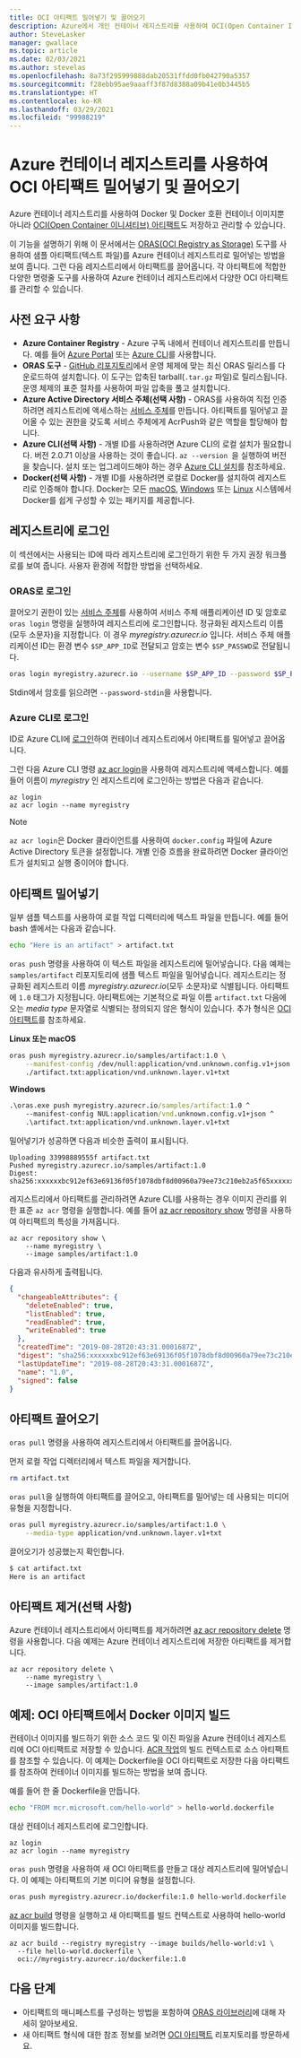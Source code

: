 ```yaml
---
title: OCI 아티팩트 밀어넣기 및 끌어오기
description: Azure에서 개인 컨테이너 레지스트리를 사용하여 OCI(Open Container Initiative) 아티팩트 밀어넣기 및 끌어오기
author: SteveLasker
manager: gwallace
ms.topic: article
ms.date: 02/03/2021
ms.author: stevelas
ms.openlocfilehash: 8a73f295999888dab20531ffdd0fb042790a5357
ms.sourcegitcommit: f28ebb95ae9aaaff3f87d8388a09b41e0b3445b5
ms.translationtype: HT
ms.contentlocale: ko-KR
ms.lasthandoff: 03/29/2021
ms.locfileid: "99988219"
---
```

# <a name="push-and-pull-an-oci-artifact-using-an-azure-container-registry"></a>Azure 컨테이너 레지스트리를 사용하여 OCI 아티팩트 밀어넣기 및 끌어오기

Azure 컨테이너 레지스트리를 사용하여 Docker 및 Docker 호환 컨테이너 이미지뿐 아니라 [OCI(Open Container 이니셔티브) 아티팩트](container-registry-image-formats.md#oci-artifacts)도 저장하고 관리할 수 있습니다.

이 기능을 설명하기 위해 이 문서에서는 [ORAS(OCI Registry as Storage)](https://github.com/deislabs/oras) 도구를 사용하여 샘플 아티팩트(텍스트 파일)를 Azure 컨테이너 레지스트리로 밀어넣는 방법을 보여 줍니다. 그런 다음 레지스트리에서 아티팩트를 끌어옵니다. 각 아티팩트에 적합한 다양한 명령줄 도구를 사용하여 Azure 컨테이너 레지스트리에서 다양한 OCI 아티팩트를 관리할 수 있습니다.

## <a name="prerequisites"></a>사전 요구 사항

* **Azure Container Registry** - Azure 구독 내에서 컨테이너 레지스트리를 만듭니다. 예를 들어 [Azure Portal](container-registry-get-started-portal.md) 또는 [Azure CLI](container-registry-get-started-azure-cli.md)를 사용합니다.
* **ORAS 도구** - [GitHub 리포지토리](https://github.com/deislabs/oras/releases)에서 운영 체제에 맞는 최신 ORAS 릴리스를 다운로드하여 설치합니다. 이 도구는 압축된 tarball(`.tar.gz` 파일)로 릴리스됩니다. 운영 체제의 표준 절차를 사용하여 파일 압축을 풀고 설치합니다.
* **Azure Active Directory 서비스 주체(선택 사항)** - ORAS를 사용하여 직접 인증하려면 레지스트리에 액세스하는 [서비스 주체](container-registry-auth-service-principal.md)를 만듭니다. 아티팩트를 밀어넣고 끌어올 수 있는 권한을 갖도록 서비스 주체에게 AcrPush와 같은 역할을 할당해야 합니다.
* **Azure CLI(선택 사항)** - 개별 ID를 사용하려면 Azure CLI의 로컬 설치가 필요합니다. 버전 2.0.71 이상을 사용하는 것이 좋습니다. `az --version `을 실행하여 버전을 찾습니다. 설치 또는 업그레이드해야 하는 경우 [Azure CLI 설치](/cli/azure/install-azure-cli)를 참조하세요.
* **Docker(선택 사항)** - 개별 ID를 사용하려면 로컬로 Docker를 설치하여 레지스트리로 인증해야 합니다. Docker는 모든 [macOS][docker-mac], [Windows][docker-windows] 또는 [Linux][docker-linux] 시스템에서 Docker를 쉽게 구성할 수 있는 패키지를 제공합니다.


## <a name="sign-in-to-a-registry"></a>레지스트리에 로그인

이 섹션에서는 사용되는 ID에 따라 레지스트리에 로그인하기 위한 두 가지 권장 워크플로를 보여 줍니다. 사용자 환경에 적합한 방법을 선택하세요.

### <a name="sign-in-with-oras"></a>ORAS로 로그인

끌어오기 권한이 있는 [서비스 주체](container-registry-auth-service-principal.md)를 사용하여 서비스 주체 애플리케이션 ID 및 암호로 `oras login` 명령을 실행하여 레지스트리에 로그인합니다. 정규화된 레지스트리 이름(모두 소문자)을 지정합니다. 이 경우 *myregistry.azurecr.io* 입니다. 서비스 주체 애플리케이션 ID는 환경 변수 `$SP_APP_ID`로 전달되고 암호는 변수 `$SP_PASSWD`로 전달됩니다.

```bash
oras login myregistry.azurecr.io --username $SP_APP_ID --password $SP_PASSWD
```

Stdin에서 암호를 읽으려면 `--password-stdin`을 사용합니다.

### <a name="sign-in-with-azure-cli"></a>Azure CLI로 로그인

ID로 Azure CLI에 [로그인](/cli/azure/authenticate-azure-cli)하여 컨테이너 레지스트리에서 아티팩트를 밀어넣고 끌어옵니다.

그런 다음 Azure CLI 명령 [az acr login](/cli/azure/acr#az-acr-login)을 사용하여 레지스트리에 액세스합니다. 예를 들어 이름이 *myregistry* 인 레지스트리에 로그인하는 방법은 다음과 같습니다.

```azurecli
az login
az acr login --name myregistry
```

> [!NOTE]
> `az acr login`은 Docker 클라이언트를 사용하여 `docker.config` 파일에 Azure Active Directory 토큰을 설정합니다. 개별 인증 흐름을 완료하려면 Docker 클라이언트가 설치되고 실행 중이어야 합니다.

## <a name="push-an-artifact"></a>아티팩트 밀어넣기

일부 샘플 텍스트를 사용하여 로컬 작업 디렉터리에 텍스트 파일을 만듭니다. 예를 들어 bash 셸에서는 다음과 같습니다.

```bash
echo "Here is an artifact" > artifact.txt
```

`oras push` 명령을 사용하여 이 텍스트 파일을 레지스트리에 밀어넣습니다. 다음 예제는 `samples/artifact` 리포지토리에 샘플 텍스트 파일을 밀어넣습니다. 레지스트리는 정규화된 레지스트리 이름 *myregistry.azurecr.io*(모두 소문자)로 식별됩니다. 아티팩트에 `1.0` 태그가 지정됩니다. 아티팩트에는 기본적으로 파일 이름 `artifact.txt` 다음에 오는 *media type* 문자열로 식별되는 정의되지 않은 형식이 있습니다. 추가 형식은 [OCI 아티팩트](https://github.com/opencontainers/artifacts)를 참조하세요. 

**Linux 또는 macOS**

```bash
oras push myregistry.azurecr.io/samples/artifact:1.0 \
    --manifest-config /dev/null:application/vnd.unknown.config.v1+json \
    ./artifact.txt:application/vnd.unknown.layer.v1+txt
```

**Windows**

```cmd
.\oras.exe push myregistry.azurecr.io/samples/artifact:1.0 ^
    --manifest-config NUL:application/vnd.unknown.config.v1+json ^
    .\artifact.txt:application/vnd.unknown.layer.v1+txt
```

밀어넣기가 성공하면 다음과 비슷한 출력이 표시됩니다.

```console
Uploading 33998889555f artifact.txt
Pushed myregistry.azurecr.io/samples/artifact:1.0
Digest: sha256:xxxxxxbc912ef63e69136f05f1078dbf8d00960a79ee73c210eb2a5f65xxxxxx
```

레지스트리에서 아티팩트를 관리하려면 Azure CLI를 사용하는 경우 이미지 관리를 위한 표준 `az acr` 명령을 실행합니다. 예를 들어 [az acr repository show][az-acr-repository-show] 명령을 사용하여 아티팩트의 특성을 가져옵니다.

```azurecli
az acr repository show \
    --name myregistry \
    --image samples/artifact:1.0
```

다음과 유사하게 출력됩니다.

```json
{
  "changeableAttributes": {
    "deleteEnabled": true,
    "listEnabled": true,
    "readEnabled": true,
    "writeEnabled": true
  },
  "createdTime": "2019-08-28T20:43:31.0001687Z",
  "digest": "sha256:xxxxxxbc912ef63e69136f05f1078dbf8d00960a79ee73c210eb2a5f65xxxxxx",
  "lastUpdateTime": "2019-08-28T20:43:31.0001687Z",
  "name": "1.0",
  "signed": false
}
```

## <a name="pull-an-artifact"></a>아티팩트 끌어오기

`oras pull` 명령을 사용하여 레지스트리에서 아티팩트를 끌어옵니다.

먼저 로컬 작업 디렉터리에서 텍스트 파일을 제거합니다.

```bash
rm artifact.txt
```

`oras pull`을 실행하여 아티팩트를 끌어오고, 아티팩트를 밀어넣는 데 사용되는 미디어 유형을 지정합니다.

```bash
oras pull myregistry.azurecr.io/samples/artifact:1.0 \
    --media-type application/vnd.unknown.layer.v1+txt
```

끌어오기가 성공했는지 확인합니다.

```bash
$ cat artifact.txt
Here is an artifact
```

## <a name="remove-the-artifact-optional"></a>아티팩트 제거(선택 사항)

Azure 컨테이너 레지스트리에서 아티팩트를 제거하려면 [az acr repository delete][az-acr-repository-delete] 명령을 사용합니다. 다음 예제는 Azure 컨테이너 레지스트리에 저장한 아티팩트를 제거합니다.

```azurecli
az acr repository delete \
    --name myregistry \
    --image samples/artifact:1.0
```

## <a name="example-build-docker-image-from-oci-artifact"></a>예제: OCI 아티팩트에서 Docker 이미지 빌드

컨테이너 이미지를 빌드하기 위한 소스 코드 및 이진 파일을 Azure 컨테이너 레지스트리에 OCI 아티팩트로 저장할 수 있습니다. [ACR 작업](container-registry-tasks-overview.md)의 빌드 컨텍스트로 소스 아티팩트를 참조할 수 있습니다. 이 예제는 Dockerfile을 OCI 아티팩트로 저장한 다음 아티팩트를 참조하여 컨테이너 이미지를 빌드하는 방법을 보여 줍니다.

예를 들어 한 줄 Dockerfile을 만듭니다.

```bash
echo "FROM mcr.microsoft.com/hello-world" > hello-world.dockerfile
```

대상 컨테이너 레지스트리에 로그인합니다.

```azurecli
az login
az acr login --name myregistry
```

`oras push` 명령을 사용하여 새 OCI 아티팩트를 만들고 대상 레지스트리에 밀어넣습니다. 이 예제는 아티팩트의 기본 미디어 유형을 설정합니다.

```bash
oras push myregistry.azurecr.io/dockerfile:1.0 hello-world.dockerfile
```

[az acr build](/cli/azure/acr#az-acr-build) 명령을 실행하고 새 아티팩트를 빌드 컨텍스트로 사용하여 hello-world 이미지를 빌드합니다.

```azurecli
az acr build --registry myregistry --image builds/hello-world:v1 \
  --file hello-world.dockerfile \
  oci://myregistry.azurecr.io/dockerfile:1.0
```

## <a name="next-steps"></a>다음 단계

* 아티팩트의 매니페스트를 구성하는 방법을 포함하여 [ORAS 라이브러리](https://github.com/deislabs/oras/tree/master/docs)에 대해 자세히 알아보세요.
* 새 아티팩트 형식에 대한 참조 정보를 보려면 [OCI 아티팩트](https://github.com/opencontainers/artifacts) 리포지토리를 방문하세요.



<!-- LINKS - external -->
[docker-linux]: https://docs.docker.com/engine/installation/#supported-platforms
[docker-mac]: https://docs.docker.com/docker-for-mac/
[docker-windows]: https://docs.docker.com/docker-for-windows/

<!-- LINKS - internal -->
[az-acr-repository-show]: /cli/azure/acr/repository?#az-acr-repository-show
[az-acr-repository-delete]: /cli/azure/acr/repository#az-acr-repository-delete
